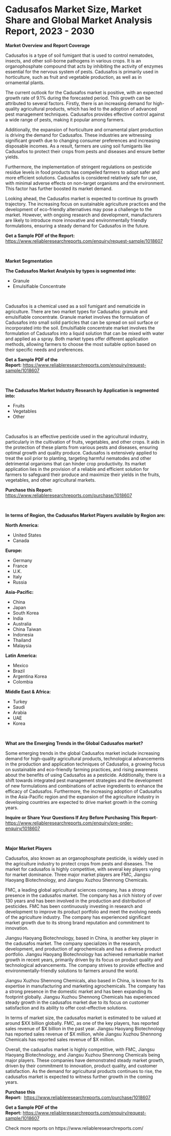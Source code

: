 <p><h1>Cadusafos Market Size, Market Share and Global Market Analysis Report, 2023 - 2030</h1></p><p><strong>Market Overview and Report Coverage</strong></p>
<p><p>Cadusafos is a type of soil fumigant that is used to control nematodes, insects, and other soil-borne pathogens in various crops. It is an organophosphate compound that acts by inhibiting the activity of enzymes essential for the nervous system of pests. Cadusafos is primarily used in horticulture, such as fruit and vegetable production, as well as in ornamental plants.</p><p>The current outlook for the Cadusafos market is positive, with an expected growth rate of 9.1% during the forecasted period. This growth can be attributed to several factors. Firstly, there is an increasing demand for high-quality agricultural products, which has led to the adoption of advanced pest management techniques. Cadusafos provides effective control against a wide range of pests, making it popular among farmers.</p><p>Additionally, the expansion of horticulture and ornamental plant production is driving the demand for Cadusafos. These industries are witnessing significant growth due to changing consumer preferences and increasing disposable incomes. As a result, farmers are using soil fumigants like Cadusafos to protect their crops from pests and diseases and ensure better yields.</p><p>Furthermore, the implementation of stringent regulations on pesticide residue levels in food products has compelled farmers to adopt safer and more efficient solutions. Cadusafos is considered relatively safe for use, with minimal adverse effects on non-target organisms and the environment. This factor has further boosted its market demand.</p><p>Looking ahead, the Cadusafos market is expected to continue its growth trajectory. The increasing focus on sustainable agriculture practices and the development of eco-friendly alternatives may pose a challenge to the market. However, with ongoing research and development, manufacturers are likely to introduce more innovative and environmentally friendly formulations, ensuring a steady demand for Cadusafos in the future.</p></p>
<p><strong>Get a Sample PDF of the Report:</strong> <a href="https://www.reliableresearchreports.com/enquiry/request-sample/1018607">https://www.reliableresearchreports.com/enquiry/request-sample/1018607</a></p>
<p>&nbsp;</p>
<p><strong>Market Segmentation</strong></p>
<p><strong>The Cadusafos Market Analysis by types is segmented into:</strong></p>
<p><ul><li>Granule</li><li>Emulsifiable Concentrate</li></ul></p>
<p>&nbsp;</p>
<p><p>Cadusafos is a chemical used as a soil fumigant and nematicide in agriculture. There are two market types for Cadusafos: granule and emulsifiable concentrate. Granule market involves the formulation of Cadusafos into small solid particles that can be spread on soil surface or incorporated into the soil. Emulsifiable concentrate market involves the formulation of Cadusafos into a liquid solution that can be mixed with water and applied as a spray. Both market types offer different application methods, allowing farmers to choose the most suitable option based on their specific needs and preferences.</p></p>
<p><strong>Get a Sample PDF of the Report:</strong>&nbsp;<a href="https://www.reliableresearchreports.com/enquiry/request-sample/1018607">https://www.reliableresearchreports.com/enquiry/request-sample/1018607</a></p>
<p>&nbsp;</p>
<p><strong>The Cadusafos Market Industry Research by Application is segmented into:</strong></p>
<p><ul><li>Fruits</li><li>Vegetables</li><li>Other</li></ul></p>
<p>&nbsp;</p>
<p><p>Cadusafos is an effective pesticide used in the agricultural industry, particularly in the cultivation of fruits, vegetables, and other crops. It aids in the protection of these plants from various pests and diseases, ensuring optimal growth and quality produce. Cadusafos is extensively applied to treat the soil prior to planting, targeting harmful nematodes and other detrimental organisms that can hinder crop productivity. Its market application lies in the provision of a reliable and efficient solution for farmers to safeguard their produce and maximize their yields in the fruits, vegetables, and other agricultural markets.</p></p>
<p><strong>Purchase this Report:</strong>&nbsp; <a href="https://www.reliableresearchreports.com/purchase/1018607">https://www.reliableresearchreports.com/purchase/1018607</a></p>
<p>&nbsp;</p>
<p><strong>In terms of Region, the Cadusafos Market Players available by Region are:</strong></p>
<p>
    <p> <strong> North America: </strong>
        <ul>
            <li>United States</li>
            <li>Canada</li>
        </ul>
        </p> 
    <p> <strong> Europe: </strong>
        <ul>
            <li>Germany</li>
            <li>France</li>
            <li>U.K.</li>
            <li>Italy</li>
            <li>Russia</li>
        </ul>
        </p> 
    <p> <strong> Asia-Pacific: </strong>
        <ul>
            <li>China</li>
            <li>Japan</li>
            <li>South Korea</li>
            <li>India</li>
            <li>Australia</li>
            <li>China Taiwan</li>
            <li>Indonesia</li>
            <li>Thailand</li>
            <li>Malaysia</li>
        </ul>
        </p> 
    <p> <strong> Latin America: </strong>
        <ul>
            <li>Mexico</li>
            <li>Brazil</li>
            <li>Argentina Korea</li>
            <li>Colombia</li>
        </ul>
        </p> 
    <p> <strong> Middle East & Africa: </strong>
        <ul>
            <li>Turkey</li>
            <li>Saudi</li>
            <li>Arabia</li>
            <li>UAE</li>
            <li>Korea</li>
        </ul>
    </p>
    </p>
<p>&nbsp;</p>
<p><strong>What are the Emerging Trends in the Global Cadusafos market?</strong></p>
<p><p>Some emerging trends in the global Cadusafos market include increasing demand for high-quality agricultural products, technological advancements in the production and application techniques of Cadusafos, a growing focus on sustainable and eco-friendly farming practices, and rising awareness about the benefits of using Cadusafos as a pesticide. Additionally, there is a shift towards integrated pest management strategies and the development of new formulations and combinations of active ingredients to enhance the efficacy of Cadusafos. Furthermore, the increasing adoption of Cadusafos in the Asia-Pacific region and the expansion of the agriculture industry in developing countries are expected to drive market growth in the coming years.</p></p>
<p><strong>Inquire or Share Your Questions If Any Before Purchasing This Report</strong>- <a href="https://www.reliableresearchreports.com/enquiry/pre-order-enquiry/1018607">https://www.reliableresearchreports.com/enquiry/pre-order-enquiry/1018607</a></p>
<p>&nbsp;</p>
<p><strong>Major Market Players</strong></p>
<p><p>Cadusafos, also known as an organophosphate pesticide, is widely used in the agriculture industry to protect crops from pests and diseases. The market for cadusafos is highly competitive, with several key players vying for market dominance. Three major market players are FMC, Jiangsu Haoyang Biotechnology, and Jiangsu Xuzhou Shennong Chemicals.</p><p>FMC, a leading global agricultural sciences company, has a strong presence in the cadusafos market. The company has a rich history of over 130 years and has been involved in the production and distribution of pesticides. FMC has been continuously investing in research and development to improve its product portfolio and meet the evolving needs of the agriculture industry. The company has experienced significant market growth due to its strong brand reputation and commitment to innovation.</p><p>Jiangsu Haoyang Biotechnology, based in China, is another key player in the cadusafos market. The company specializes in the research, development, and production of agrochemicals and has a diverse product portfolio. Jiangsu Haoyang Biotechnology has achieved remarkable market growth in recent years, primarily driven by its focus on product quality and technological advancements. The company strives to provide effective and environmentally-friendly solutions to farmers around the world.</p><p>Jiangsu Xuzhou Shennong Chemicals, also based in China, is known for its expertise in manufacturing and marketing agrochemicals. The company has a strong presence in the domestic market and has been expanding its footprint globally. Jiangsu Xuzhou Shennong Chemicals has experienced steady growth in the cadusafos market due to its focus on customer satisfaction and its ability to offer cost-effective solutions.</p><p>In terms of market size, the cadusafos market is estimated to be valued at around $XX billion globally. FMC, as one of the key players, has reported sales revenue of $X billion in the past year. Jiangsu Haoyang Biotechnology has reported sales revenue of $X million, while Jiangsu Xuzhou Shennong Chemicals has reported sales revenue of $X million.</p><p>Overall, the cadusafos market is highly competitive, with FMC, Jiangsu Haoyang Biotechnology, and Jiangsu Xuzhou Shennong Chemicals being major players. These companies have demonstrated steady market growth, driven by their commitment to innovation, product quality, and customer satisfaction. As the demand for agricultural products continues to rise, the cadusafos market is expected to witness further growth in the coming years.</p></p>
<p><strong>Purchase this Report:</strong>&nbsp;&nbsp;<a href="https://www.reliableresearchreports.com/purchase/1018607">https://www.reliableresearchreports.com/purchase/1018607</a></p>
<p></p>
<p><strong>Get a Sample PDF of the Report:</strong>&nbsp;<a href="https://www.reliableresearchreports.com/enquiry/request-sample/1018607">https://www.reliableresearchreports.com/enquiry/request-sample/1018607</a></p>
<p>Check more reports on https://www.reliableresearchreports.com/</p>